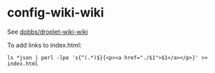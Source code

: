 # config-wiki-wiki

See [dobbs/droplet-wiki-wiki](https://github.com/dobbs/droplet-wiki-wiki)

To add links to index.html:

    ls *json | perl -lpe 's{^(.*)$}{<p><a href="./$1">$1</a></p>}' >> index.html
